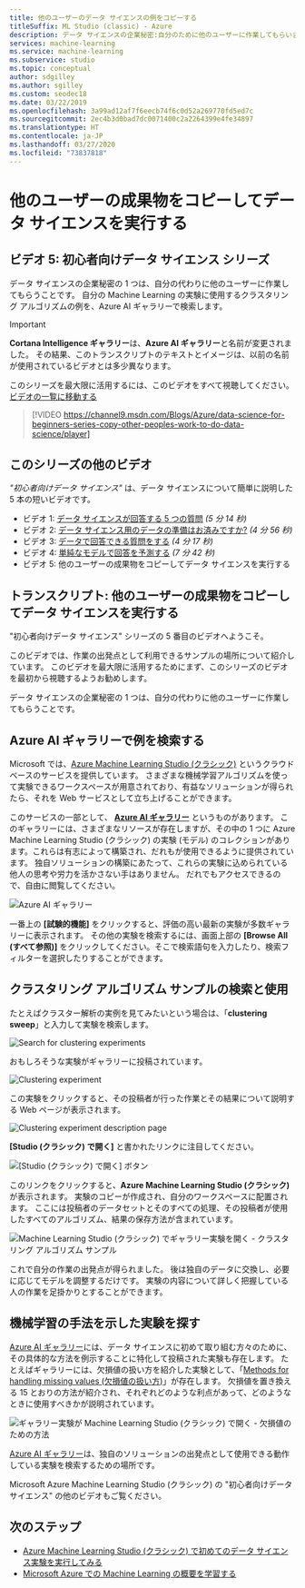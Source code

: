 ```yaml
---
title: 他のユーザーのデータ サイエンスの例をコピーする
titleSuffix: ML Studio (classic) - Azure
description: データ サイエンスの企業秘密:自分のために他のユーザーに作業してもらいます。 Azure AI ギャラリーから Machine Learning の例を取得します。
services: machine-learning
ms.service: machine-learning
ms.subservice: studio
ms.topic: conceptual
author: sdgilley
ms.author: sgilley
ms.custom: seodec18
ms.date: 03/22/2019
ms.openlocfilehash: 3a99ad12af7f6eecb74f6c0d52a269770fd5ed7c
ms.sourcegitcommit: 2ec4b3d0bad7dc0071400c2a2264399e4fe34897
ms.translationtype: HT
ms.contentlocale: ja-JP
ms.lasthandoff: 03/27/2020
ms.locfileid: "73837818"
---
```

# <a name="copy-other-peoples-work-to-do-data-science"></a>他のユーザーの成果物をコピーしてデータ サイエンスを実行する
## <a name="video-5-data-science-for-beginners-series"></a>ビデオ 5: 初心者向けデータ サイエンス シリーズ
データ サイエンスの企業秘密の 1 つは、自分の代わりに他のユーザーに作業してもらうことです。 自分の Machine Learning の実験に使用するクラスタリング アルゴリズムの例を、Azure AI ギャラリーで検索します。

> [!IMPORTANT]
> **Cortana Intelligence ギャラリー**は、**Azure AI ギャラリー**と名前が変更されました。 その結果、このトランスクリプトのテキストとイメージは、以前の名前が使用されているビデオとは多少異なります。
>

このシリーズを最大限に活用するには、このビデオをすべて視聴してください。 [ビデオの一覧に移動する](#other-videos-in-this-series)
<br>

> [!VIDEO https://channel9.msdn.com/Blogs/Azure/data-science-for-beginners-series-copy-other-peoples-work-to-do-data-science/player]
>
>

## <a name="other-videos-in-this-series"></a>このシリーズの他のビデオ
*"初心者向けデータ サイエンス"* は、データ サイエンスについて簡単に説明した 5 本の短いビデオです。

* ビデオ 1: [データ サイエンスが回答する 5 つの質問](data-science-for-beginners-the-5-questions-data-science-answers.md) *(5 分 14 秒)*
* ビデオ 2: [データ サイエンス用のデータの準備はお済みですか?](data-science-for-beginners-is-your-data-ready-for-data-science.md) *(4 分 56 秒)*
* ビデオ 3: [データで回答できる質問をする](data-science-for-beginners-ask-a-question-you-can-answer-with-data.md) *(4 分 17 秒)*
* ビデオ 4: [単純なモデルで回答を予測する](data-science-for-beginners-predict-an-answer-with-a-simple-model.md) *(7 分 42 秒)*
* ビデオ 5: 他のユーザーの成果物をコピーしてデータ サイエンスを実行する

## <a name="transcript-copy-other-peoples-work-to-do-data-science"></a>トランスクリプト: 他のユーザーの成果物をコピーしてデータ サイエンスを実行する
"初心者向けデータ サイエンス" シリーズの 5 番目のビデオへようこそ。

このビデオでは、作業の出発点として利用できるサンプルの場所について紹介しています。 このビデオを最大限に活用するためにまず、このシリーズのビデオを最初から視聴するようお勧めします。

データ サイエンスの企業秘密の 1 つは、自分の代わりに他のユーザーに作業してもらうことです。

## <a name="find-examples-in-the-azure-ai-gallery"></a>Azure AI ギャラリーで例を検索する

Microsoft では、[Azure Machine Learning Studio (クラシック)](https://azure.microsoft.com/services/machine-learning-studio/) というクラウドベースのサービスを提供しています。 さまざまな機械学習アルゴリズムを使って実験できるワークスペースが用意されており、有益なソリューションが得られたら、それを Web サービスとして立ち上げることができます。

このサービスの一部として、 **[Azure AI ギャラリー](https://gallery.azure.ai/)** というものがあります。 このギャラリーには、さまざまなリソースが存在しますが、その中の 1 つに Azure Machine Learning Studio (クラシック) の実験 (モデル) のコレクションがあります。これらは有志によって構築され、だれもが使用できるように提供されています。 独自ソリューションの構築にあたって、これらの実験に込められている他人の思考や労力を活かさない手はありません。 だれでもアクセスできるので、自由に閲覧してください。

![Azure AI ギャラリー](./media/data-science-for-beginners-copy-other-peoples-work-to-do-data-science/azure-ai-gallery.png)

一番上の **[試験的機能]** をクリックすると、評価の高い最新の実験が多数ギャラリーに表示されます。 その他の実験を検索するには、画面上部の **[Browse All (すべて参照)]** をクリックしてください。そこで検索語句を入力したり、検索フィルターを選択したりすることができます。

## <a name="find-and-use-a-clustering-algorithm-example"></a>クラスタリング アルゴリズム サンプルの検索と使用
たとえばクラスター解析の実例を見てみたいという場合は、「**clustering sweep**」と入力して実験を検索します。

![Search for clustering experiments](./media/data-science-for-beginners-copy-other-peoples-work-to-do-data-science/search-for-clustering-experiments.png)

おもしろそうな実験がギャラリーに投稿されています。

![Clustering experiment](./media/data-science-for-beginners-copy-other-peoples-work-to-do-data-science/clustering-experiment.png)

この実験をクリックすると、その投稿者が行った作業とその結果について説明する Web ページが表示されます。

![Clustering experiment description page](./media/data-science-for-beginners-copy-other-peoples-work-to-do-data-science/clustering-experiment-description-page.png)

**[Studio (クラシック) で開く]** と書かれたリンクに注目してください。

![[Studio (クラシック) で開く] ボタン](./media/data-science-for-beginners-copy-other-peoples-work-to-do-data-science/open-in-studio.png)

このリンクをクリックすると、**Azure Machine Learning Studio (クラシック)** が表示されます。 実験のコピーが作成され、自分のワークスペースに配置されます。 ここには投稿者のデータセットとそのすべての処理、その投稿者が使用したすべてのアルゴリズム、結果の保存方法が含まれています。

![Machine Learning Studio (クラシック) でギャラリー実験を開く - クラスタリング アルゴリズム サンプル](./media/data-science-for-beginners-copy-other-peoples-work-to-do-data-science/cluster-experiment-open-in-studio.png)

これで自分の作業の出発点が得られました。 後は独自のデータに交換し、必要に応じてモデルを調整するだけです。 実験の内容について詳しく把握している人の作業を足掛かりとすることができます。

## <a name="find-experiments-that-demonstrate-machine-learning-techniques"></a>機械学習の手法を示した実験を探す
[Azure AI ギャラリー](https://gallery.azure.ai)には、データ サイエンスに初めて取り組む方々のために、その具体的な方法を例示することに特化して投稿された実験も存在します。 たとえばギャラリーには、欠損値の扱い方を紹介した実験として、「[Methods for handling missing values (欠損値の扱い方)](https://gallery.azure.ai/Experiment/Methods-for-handling-missing-values-1)」が存在します。 欠損値を置き換える 15 とおりの方法が紹介され、それぞれどのような利点があって、どのようなときに使用すべきかが説明されています。

![ギャラリー実験が Machine Learning Studio (クラシック) で開く - 欠損値のための方法](./media/data-science-for-beginners-copy-other-peoples-work-to-do-data-science/experiment-methods-for-handling-missing-values.png)

[Azure AI ギャラリー](https://gallery.azure.ai)は、独自のソリューションの出発点として使用できる動作している実験を検索するための場所です。

Microsoft Azure Machine Learning Studio (クラシック) の "初心者向けデータ サイエンス" の他のビデオもご覧ください。

## <a name="next-steps"></a>次のステップ
* [Azure Machine Learning Studio (クラシック) で初めてのデータ サイエンス実験を実行してみる](create-experiment.md)
* [Microsoft Azure での Machine Learning の概要を学習する](/azure/machine-learning/preview/overview-what-is-azure-ml)
